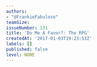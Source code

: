 ```yaml
---
authors:
- "@FrankieFabuloso"
teamSize: 
issueNumber: 131
title: 'Do Me A Favor?: The RPG'
createdAt: '2017-01-03T19:23:53Z'
labels: []
published: false
level: NONE
---
```







[mit-license]: https://opensource.org/licenses/MIT
